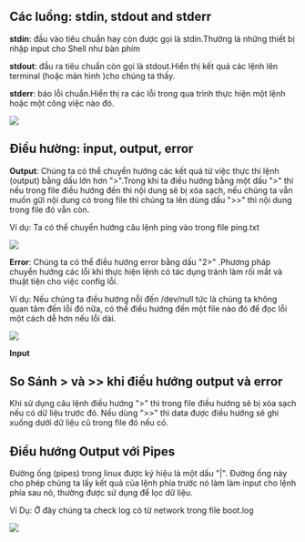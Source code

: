 ## Các luồng: stdin, stdout and stderr

**stdin**: đầu vào tiêu chuẩn hay còn được gọi là stdin.Thường là những thiết bị nhập input cho Shell như bàn phím

**stdout**: đầu ra tiêu chuẩn còn gọi là stdout.Hiển thị kết quả các lệnh lên terminal (hoặc màn hình )cho chúng ta thấy.

**stderr**: báo lỗi chuẩn.Hiển thị ra các lỗi trong qua trình thực hiện một lệnh hoặc một công việc nào đó.

<img src="https://echip.pro/wp-content/uploads/2016/10/Screenshot-from-2016-10-17-11-27-59.png">

## Điều hường: input, output, error

**Output**: Chúng ta có thể chuyển hướng các kết quả từ việc thực thi lệnh (output) bằng dấu lớn hơn ">".Trong khi ta điều hướng bằng một dấu ">" thì nếu trong file điều hướng đến thì nội dung sẽ bị xóa sạch, nếu chúng ta vẫn muốn gữi nội dung có trong file thì chúng ta lên dùng dấu ">>" thì nội dung trong file đó vẫn còn.

Ví dụ: Ta có thể chuyển hướng câu lệnh ping vào trong file ping.txt

<img src="https://i.imgur.com/GTuLF6g.png">

**Error**: Chúng ta có thể điều hướng error bằng dấu "2>" .Phương pháp chuyển hướng các lỗi khi thực hiện lệnh có tác dụng tránh làm rối mắt và thuật tiện cho việc config lỗi.

Ví dụ: Nếu chúng ta điều hướng nỗi đến /dev/null tức là chúng ta không quan tâm đến lỗi đó nữa, có thể điều hướng đến một file nào đó để đọc lỗi một cách dễ hơn nếu lỗi dài.

<img src="https://i.imgur.com/oBAXRGE.png">

**Input**

## So Sánh > và >> khi điều hướng output và error

Khi sử dụng câu lệnh điều hướng ">" thì trong file điều hướng sẽ bị xóa sạch nếu có dữ liệu trước đó. Nếu dùng ">>" thì data được điều hướng sẽ ghi xuống dưới dữ liệu cũ trong file đó nếu có.

## Điều hướng Output với Pipes

Đường ống (pipes) trong linux được ký hiệu là một dấu "|". Đường ống này cho phép chúng ta lấy kết quả của lệnh phía trước nó làm làm input cho lệnh phía sau nó, thường được sử dụng để lọc dữ liệu.

Ví Dụ: Ở đây chúng ta check log có từ network trong file boot.log

<img src="https://i.imgur.com/F5jTH0N.png">

